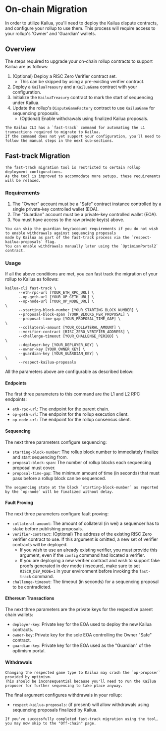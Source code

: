 # On-chain Migration

In order to utilize Kailua, you'll need to deploy the Kailua dispute contracts, and configure your rollup to use them.
This process will require access to your rollup's 'Owner' and 'Guardian' wallets.

## Overview

The steps required to upgrade your on-chain rollup contracts to support Kailua are as follows:
1. (Optional) Deploy a RISC Zero Verifier contract set.
   * This can be skipped by using a pre-existing verifier contract.
2. Deploy a `KailuaTreasury` and a `KailuaGame` contract with your configuration.
3. Initialize the `KailuaTreasury` contract to mark the start of sequencing under Kailua.
4. Update the rollup's `DisputeGameFactory` contract to use `KailuaGame` for sequencing proposals.
   * (Optional) Enable withdrawals using finalized Kailua proposals.

```admonish tip
The Kailua CLI has a `fast-track` command for automating the L1 transactions required to migrate to Kailua.
If the command does not yet support your configuration, you'll need to follow the manual steps in the next sub-sections.
```

## Fast-track Migration

```admonish info
The fast-track migration tool is restricted to certain rollup deployment configurations.
As the tool is improved to accommodate more setups, these requirements will be relaxed.
```

### Requirements

1. The "Owner" account must be a "Safe" contract instance controlled by a single private-key controlled wallet (EOA).
2. The "Guardian" account must be a private-key controlled wallet (EOA).
3. You must have access to the raw private key(s) above.

```admonish tip
You can skip the guardian key/account requirements if you do not wish to enable withdrawals against sequencing proposals
made by Kailua as part of the fast-track process via the `respect-kailua-proposals` flag.
You can enable withdrawals manually later using the `OptimismPortal2` contract.
```

### Usage

If all the above conditions are met, you can fast track the migration of your rollup to Kailua as follows:

```shell
kailua-cli fast-track \
      --eth-rpc-url [YOUR_ETH_RPC_URL] \
      --op-geth-url [YOUR_OP_GETH_URL] \
      --op-node-url [YOUR_OP_NODE_URL] \
\
      --starting-block-number [YOUR_STARTING_BLOCK_NUMBER] \
      --proposal-block-span [YOUR_BLOCKS_PER_PROPOSAL] \
      --proposal-time-gap [YOUR_PROPOSAL_TIME_GAP] \
\
      --collateral-amount [YOUR_COLLATERAL_AMOUNT] \
      --verifier-contract [RISC_ZERO_VERIFIER_ADDRESS] \
      --challenge-timeout [YOUR_CHALLENGE_PERIOD] \
\
      --deployer-key [YOUR_DEPLOYER_KEY] \
      --owner-key [YOUR_OWNER_KEY] \
      --guardian-key [YOUR_GUARDIAN_KEY] \
\
      --respect-kailua-proposals
```
All the parameters above are configurable as described below:

#### Endpoints
The first three parameters to this command are the L1 and L2 RPC endpoints:
* `eth-rpc-url`: The endpoint for the parent chain.
* `op-geth-url`: The endpoint for the rollup execution client.
* `op-node-url`: The endpoint for the rollup consensus client.

#### Sequencing
The next three parameters configure sequencing:
* `starting-block-number`: The rollup block number to immediately finalize and start sequencing from.
* `proposal-block-span`: The number of rollup blocks each sequencing proposal must cover.
* `proposal-time-gap`: The minimum amount of time (in seconds) that must pass before a rollup block can be sequenced.

```admonish warning
The sequencing state at the block `starting-block-number` as reported by the `op-node` will be finalized without delay.
```

#### Fault Proving
The next three parameters configure fault proving:
* `collateral-amount`: The amount of collateral (in wei) a sequencer has to stake before publishing proposals.
* `verifier-contract`: (Optional) The address of the existing RISC Zero verifier contract to use. If this argument is omitted, a new set of verifier contracts will be deployed.
  * If you wish to use an already existing verifier, you must provide this argument, even if the `config` command had located a verifier.
  * If you are deploying a new verifier contract and wish to support fake proofs generated in dev mode (insecure), make sure to set `RISC0_DEV_MODE=1` in your environment before invoking the `fast-track` command.
* `challenge-timeout`: The timeout (in seconds) for a sequencing proposal to be contradicted.

#### Ethereum Transactions
The next three parameters are the private keys for the respective parent chain wallets:
* `deployer-key`: Private key for the EOA used to deploy the new Kailua contracts.
* `owner-key`: Private key for the sole EOA controlling the Owner "Safe" contract.
* `guardian-key`: Private key for the EOA used as the "Guardian" of the optimism portal.

#### Withdrawals
```admonish bug
Changing the respected game type to Kailua may crash the `op-proposer` provided by optimism.
This should be inconsequential because you'll need to run the Kailua proposer for further sequencing to take place anyway.
```

The final argument configures withdrawals in your rollup:
* `respect-kailua-proposals`: (if present) will allow withdrawals using sequencing proposals finalized by Kailua.

```admonish done
If you've successfully completed fast-track migration using the tool, you may now skip to the "Off-chain" page.
```